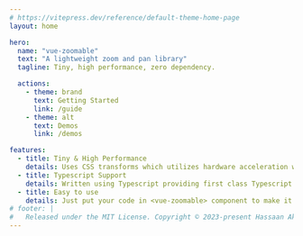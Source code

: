 ```yaml
---
# https://vitepress.dev/reference/default-theme-home-page
layout: home

hero:
  name: "vue-zoomable"
  text: "A lightweight zoom and pan library"
  tagline: Tiny, high performance, zero dependency.

  actions:
    - theme: brand
      text: Getting Started
      link: /guide
    - theme: alt
      text: Demos
      link: /demos

features:
  - title: Tiny & High Performance
    details: Uses CSS transforms which utilizes hardware acceleration where available.
  - title: Typescript Support
    details: Written using Typescript providing first class Typescript support.
  - title: Easy to use
    details: Just put your code in <vue-zoomable> component to make it zoomable and pan-able.
# footer: |
#   Released under the MIT License. Copyright © 2023-present Hassaan Akbar
---
```


